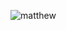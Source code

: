 ![matthew](https://github.com/MatthewGeekTalk/MatthewGeekTalk.github.io/assets/23353056/07e0be5e-b43a-48fa-ab39-5b4a88694b2d)
